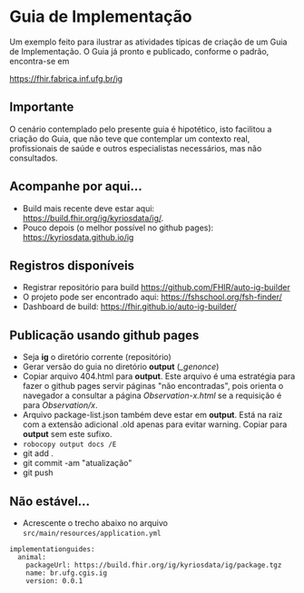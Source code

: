 # Guia de Implementação

Um exemplo feito para ilustrar as
atividades típicas de criação de um Guia de Implementação. O Guia já
pronto e publicado, conforme o padrão, encontra-se em

https://fhir.fabrica.inf.ufg.br/ig

## Importante

O cenário contemplado pelo presente guia é hipotético, isto
facilitou a criação do Guia, que não teve que contemplar
um contexto real, profissionais de saúde e outros especialistas
necessários, mas não consultados.

## Acompanhe por aqui...

- Build mais recente deve estar aqui: https://build.fhir.org/ig/kyriosdata/ig/.
- Pouco depois (o melhor possível no github pages): https://kyriosdata.github.io/ig

## Registros disponíveis

- Registrar repositório para build https://github.com/FHIR/auto-ig-builder
- O projeto pode ser encontrado aqui: https://fshschool.org/fsh-finder/
- Dashboard de build: https://fhir.github.io/auto-ig-builder/

## Publicação usando github pages

- Seja **ig** o diretório corrente (repositório)
- Gerar versão do guia no diretório **output** (_\_genonce_)
- Copiar arquivo 404.html para **output**. Este arquivo é uma estratégia para
  fazer o github pages servir páginas "não encontradas", pois orienta o navegador a consultar
  a página _Observation-x.html_ se a requisição é para _Observation/x_.
- Arquivo package-list.json também deve estar em **output**. Está na raiz com a extensão adicional .old apenas para evitar warning. Copiar para **output** sem este sufixo.
- `robocopy output docs /E`
- git add .
- git commit -am "atualização"
- git push

## Não estável...

- Acrescente o trecho abaixo no arquivo `src/main/resources/application.yml`

```
implementationguides:
  animal:
    packageUrl: https://build.fhir.org/ig/kyriosdata/ig/package.tgz
    name: br.ufg.cgis.ig
    version: 0.0.1
```
